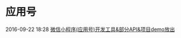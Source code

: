 # 应用号

2016-09-22 18:28 [微信小程序(应用号)开发工具&amp;部分API&amp;项目demo放出](http://mp.weixin.qq.com/s?__biz=MzI0MTM0OTUwMg==&mid=2247483701&idx=1&sn=be7bd07d2d9745ef1ba31e68c115b293&chksm=e90da724de7a2e3237915faf0e47c4d7c1592258cfeb4e1170415634c1a4570079a37e2c8273&scene=1&srcid=0922034DnpUJbjqDiXxGoJcI#rd)

